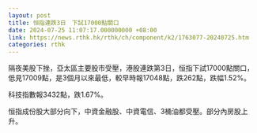 ```yaml
---
layout: post
title: 恒指連跌3日　下試17000點關口
date: 2024-07-25 11:07:17.000000000 +08:00
link: https://news.rthk.hk/rthk/ch/component/k2/1763077-20240725.htm
categories: rthk
---
```


隔夜美股下挫，亞太區主要股市受壓，港股連跌第3日，恒指下試17000點關口，低見17009點，是3個月以來最低，較早時報17048點，跌262點，跌幅1.52%。

科技指數報3432點，跌1.67%。

恒指成份股大部分向下，中資金融股、中資電信、3桶油都受壓。部分內房股上升。
